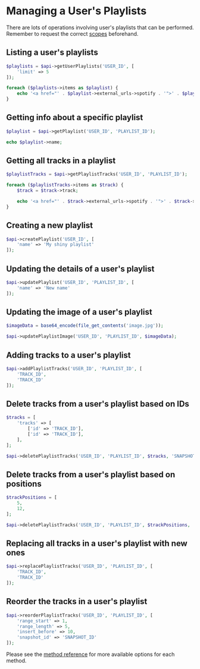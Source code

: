 # Managing a User's Playlists

There are lots of operations involving user's playlists that can be performed. Remember to request the correct [scopes](working-with-scopes.md) beforehand.

## Listing a user's playlists

```php
$playlists = $api->getUserPlaylists('USER_ID', [
    'limit' => 5
]);

foreach ($playlists->items as $playlist) {
    echo '<a href="' . $playlist->external_urls->spotify . '">' . $playlist->name . '</a> <br>';
}
```

## Getting info about a specific playlist

```php
$playlist = $api->getPlaylist('USER_ID', 'PLAYLIST_ID');

echo $playlist->name;
```

## Getting all tracks in a playlist

```php
$playlistTracks = $api->getPlaylistTracks('USER_ID', 'PLAYLIST_ID');

foreach ($playlistTracks->items as $track) {
    $track = $track->track;

    echo '<a href="' . $track->external_urls->spotify . '">' . $track->name . '</a> <br>';
}
```

## Creating a new playlist

```php
$api->createPlaylist('USER_ID', [
    'name' => 'My shiny playlist'
]);
```

## Updating the details of a user's playlist

```php
$api->updatePlaylist('USER_ID', 'PLAYLIST_ID', [
    'name' => 'New name'
]);
```

## Updating the image of a user's playlist
```php
$imageData = base64_encode(file_get_contents('image.jpg'));

$api->updatePlaylistImage('USER_ID', 'PLAYLIST_ID', $imageData);
```

## Adding tracks to a user's playlist

```php
$api->addPlaylistTracks('USER_ID', 'PLAYLIST_ID', [
    'TRACK_ID',
    'TRACK_ID'
]);
```

## Delete tracks from a user's playlist based on IDs

```php
$tracks = [
    'tracks' => [
        ['id' => 'TRACK_ID'],
        ['id' => 'TRACK_ID'],
    ],
];

$api->deletePlaylistTracks('USER_ID', 'PLAYLIST_ID', $tracks, 'SNAPSHOT_ID');
```

## Delete tracks from a user's playlist based on positions

```php
$trackPositions = [
    5,
    12,
];

$api->deletePlaylistTracks('USER_ID', 'PLAYLIST_ID', $trackPositions, 'SNAPSHOT_ID');
```

## Replacing all tracks in a user's playlist with new ones

```php
$api->replacePlaylistTracks('USER_ID', 'PLAYLIST_ID', [
    'TRACK_ID',
    'TRACK_ID'
]);
```

## Reorder the tracks in a user's playlist

```php
$api->reorderPlaylistTracks('USER_ID', 'PLAYLIST_ID', [
    'range_start' => 1,
    'range_length' => 5,
    'insert_before' => 10,
    'snapshot_id' => 'SNAPSHOT_ID'
]);
```

Please see the [method reference](/docs/method-reference/SpotifyWebAPI.md) for more available options for each method.
